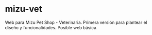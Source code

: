 # mizu-vet
Web para Mizu Pet Shop - Veterinaria. Primera versión para plantear el diseño y funcionalidades. Posible web básica.
